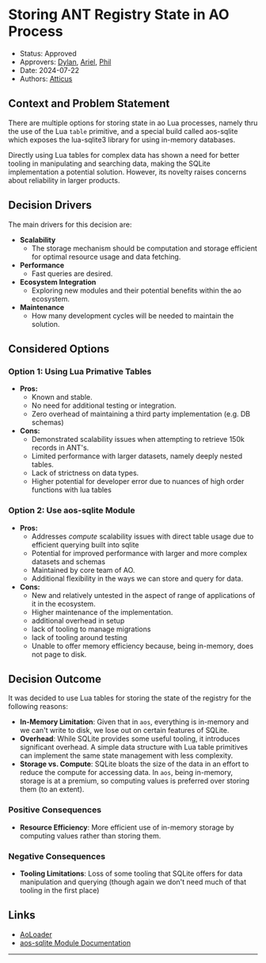 # Storing ANT Registry State in AO Process

- Status: Approved
- Approvers: [Dylan], [Ariel], [Phil]
- Date: 2024-07-22
- Authors: [Atticus]

## Context and Problem Statement

There are multiple options for storing state in ao Lua processes, namely thru
the use of the Lua `table` primitive, and a special build called aos-sqlite
which exposes the lua-sqlite3 library for using in-memory databases.

Directly using Lua tables for complex data has shown a need for better tooling
in manipulating and searching data, making the SQLite implementation a potential
solution. However, its novelty raises concerns about reliability in larger
products.

## Decision Drivers

The main drivers for this decision are:

- **Scalability**
  - The storage mechanism should be computation and storage efficient for
    optimal resource usage and data fetching.
- **Performance**
  - Fast queries are desired.
- **Ecosystem Integration**
  - Exploring new modules and their potential benefits within the ao ecosystem.
- **Maintenance**
  - How many development cycles will be needed to maintain the solution.

## Considered Options

### Option 1: Using Lua Primative Tables

- **Pros:**
  - Known and stable.
  - No need for additional testing or integration.
  - Zero overhead of maintaining a third party implementation (e.g. DB schemas)
- **Cons:**
  - Demonstrated scalability issues when attempting to retrieve 150k records in
    ANT's.
  - Limited performance with larger datasets, namely deeply nested tables.
  - Lack of strictness on data types.
  - Higher potential for developer error due to nuances of high order functions
    with lua tables

### Option 2: Use aos-sqlite Module

- **Pros:**
  - Addresses _compute_ scalability issues with direct table usage due to
    efficient querying built into sqlite
  - Potential for improved performance with larger and more complex datasets and
    schemas
  - Maintained by core team of AO.
  - Additional flexibility in the ways we can store and query for data.
- **Cons:**
  - New and relatively untested in the aspect of range of applications of it in
    the ecosystem.
  - Higher maintenance of the implementation.
  - additional overhead in setup
  - lack of tooling to manage migrations
  - lack of tooling around testing
  - Unable to offer memory efficiency because, being in-memory, does not page to
    disk.

## Decision Outcome

It was decided to use Lua tables for storing the state of the registry for the
following reasons:

- **In-Memory Limitation**: Given that in `aos`, everything is in-memory and we
  can't write to disk, we lose out on certain features of SQLite.
- **Overhead**: While SQLite provides some useful tooling, it introduces
  significant overhead. A simple data structure with Lua table primitives can
  implement the same state management with less complexity.
- **Storage vs. Compute**: SQLite bloats the size of the data in an effort to
  reduce the compute for accessing data. In `aos`, being in-memory, storage is
  at a premium, so computing values is preferred over storing them (to an
  extent).

### Positive Consequences

- **Resource Efficiency**: More efficient use of in-memory storage by computing
  values rather than storing them.

### Negative Consequences

- **Tooling Limitations**: Loss of some tooling that SQLite offers for data
  manipulation and querying (though again we don't need much of that tooling in
  the first place)

## Links

- [AoLoader]
- [aos-sqlite Module Documentation]

---

[AoLoader]: https://github.com/permaweb/ao/tree/main/loader
[aos-sqlite Module Documentation]: https://github.com/permaweb/aos-sqlite
[ADR Template]: https://adr.github.io/
[Atticus]: https://github.com/atticusofsparta
[Dylan]: https://github.com/dtfiedler
[Ariel]: https://github.com/arielmelendez
[Phil]: https://github.com/vilenarios
